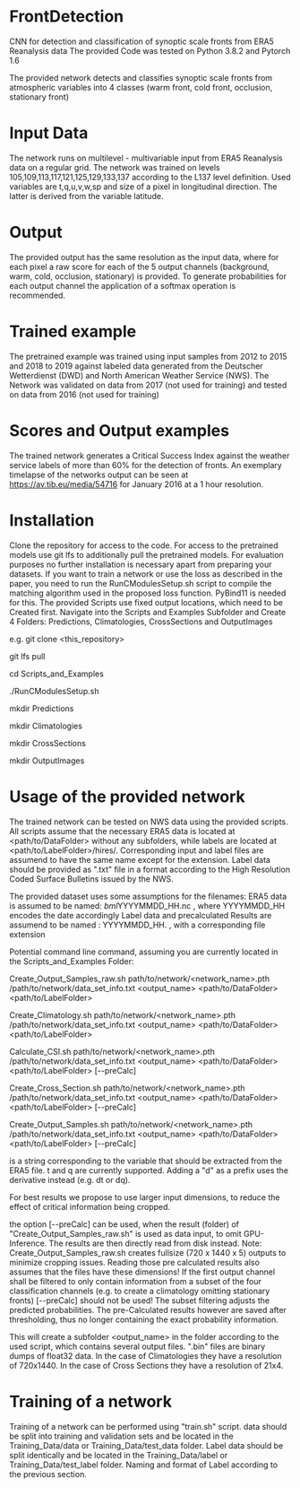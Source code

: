 # FrontDetection
CNN for detection and classification of synoptic scale fronts from ERA5 Reanalysis data
The provided Code was tested on Python 3.8.2 and Pytorch 1.6

The provided network detects and classifies synoptic scale fronts from atmospheric variables into 4 classes (warm front, cold front, occlusion, stationary front)

# Input Data
The network runs on multilevel - multivariable input from ERA5 Reanalysis data on a regular grid. 
The network was trained on levels 105,109,113,117,121,125,129,133,137 according to the L137 level definition.
Used variables are t,q,u,v,w,sp and size of a pixel in longitudinal direction. The latter is derived from the variable latitude.  

# Output
The provided output has the same resolution as the input data, where for each pixel a raw score for each of the 5 output channels (background, warm, cold, occlusion, stationary) is provided. To generate probabilities for each output channel the application of a softmax operation is recommended.

# Trained example
The pretrained example was trained using input samples from 2012 to 2015 and 2018 to 2019 against labeled data generated from the Deutscher Wetterdienst (DWD) and North American Weather Service (NWS). The Network was validated on data from 2017 (not used for training) and tested on data from 2016 (not used for training)

# Scores and Output examples
The trained network generates a Critical Success Index against the weather service labels of more than 60\% for the detection of fronts. An exemplary timelapse of the networks output can be seen at https://av.tib.eu/media/54716 for January 2016 at a 1 hour resolution. 


# Installation
Clone the repository for access to the code. For access to the pretrained models use git lfs to additionally pull the pretrained models. 
For evaluation purposes no further installation is necessary apart from preparing your datasets. If you want to train a network or use the loss as described in the paper, you need to run the RunCModulesSetup.sh script to compile the matching algorithm used in the proposed loss function. PyBind11 is needed for this. The provided Scripts use fixed output locations, which need to be Created first. 
Navigate into the Scripts and Examples Subfolder and Create 4 Folders:  Predictions, Climatologies, CrossSections and OutputImages

e.g.
git clone <this_repository>

git lfs pull 

cd Scripts_and_Examples

./RunCModulesSetup.sh

mkdir Predictions

mkdir Climatologies

mkdir CrossSections

mkdir OutputImages

# Usage of the provided network
The trained network can be tested on NWS data using the provided scripts. All scripts assume that the necessary ERA5 data is located at <path/to/DataFolder> without any subfolders, while labels are located at <path/to/LabelFolder>/hires/. Corresponding input and label files are assumend to have the same name except for the extension. Label data should be provided as ".txt" file in a format according to the High Resolution Coded Surface Bulletins issued by the NWS. 

The provided dataset uses some assumptions for the filenames:
ERA5 data is assumed to be named: *bml*YYYYMMDD_HH.nc  , where YYYYMMDD_HH encodes the date accordingly
Label data and precalculated Results are assumend to be named : YYYYMMDD_HH.<ext> , with a corresponding file extension <ext>

Potential command line command, assuming you are currently located in the Scripts_and_Examples Folder:

Create_Output_Samples_raw.sh path/to/network/<network_name>.pth  /path/to/network/data_set_info.txt <output_name> <path/to/DataFolder> <path/to/LabelFolder>

Create_Climatology.sh path/to/network/<network_name>.pth  /path/to/network/data_set_info.txt <output_name> <path/to/DataFolder> <path/to/LabelFolder>

Calculate_CSI.sh path/to/network/<network_name>.pth  /path/to/network/data_set_info.txt <output_name> <path/to/DataFolder> <path/to/LabelFolder> [--preCalc]

Create_Cross_Section.sh path/to/network/<network_name>.pth  /path/to/network/data_set_info.txt <output_name> <variable> <path/to/DataFolder> <path/to/LabelFolder> [--preCalc]

Create_Output_Samples.sh path/to/network/<network_name>.pth  /path/to/network/data_set_info.txt <output_name> <path/to/DataFolder> <path/to/LabelFolder> [--preCalc]

<variable> is a string corresponding to the variable that should be extracted from the ERA5 file. t and q are currently supported. Adding a "d" as a prefix uses the derivative instead (e.g. dt or dq). 

For best results we propose to use larger input dimensions, to reduce the effect of critical information being cropped.

the option [--preCalc] can be used, when the result (folder) of "Create_Output_Samples_raw.sh" is used as data input, to omit GPU-Inference. The results are then directly read from disk instead. Note: Create_Output_Samples_raw.sh creates fullsize (720 x 1440 x 5) outputs to minimize cropping issues. Reading those pre calculated results also assumes that the files have these dimensions! If the first output channel shall be filtered to only contain information from a subset of the four classification channels (e.g. to create a climatology omitting stationary fronts) [--preCalc] should not be used! The subset filtering adjusts the predicted probabilities. The pre-Calculated results however are saved after thresholding, thus no longer containing the exact probability information.

This will create a subfolder <output_name> in the folder according to the used script, which contains several output files. 
".bin" files are binary dumps of float32 data. 
In the case of Climatologies they have a resolution of 720x1440. 
In the case of Cross Sections they have a resolution of 21x4.  

# Training of a network
Training of a network can be performed using "train.sh" script.
data should be split into training and validation sets and be located in the Training_Data/data  or Training_Data/test_data folder. Label data should be split identically and be located in the Training_Data/label or Training_Data/test_label folder. Naming and format of Label according to the previous section.
